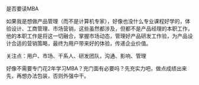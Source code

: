 是否要读MBA

如果我是想做产品管理（而不是计算机专家），好像也没什么专业课程好学的，体验设计、工商管理、市场营销，这些虽然都涉及，但都不是产品经理的本职工作，他的本职工作是将这一切融合，掌握市场动态，管理好产品研发工作验，为产品设计合适的营销策略，最终为用户带来好的体验，传递企业价值。

关注点：用户、市场、干系人、研发团队，沟通、影响、管理

好像不需要专门花2年学习MBA？充门面有必要吗？先充实力吧，做点成绩出来先，再想办法包装，否则外强中干。